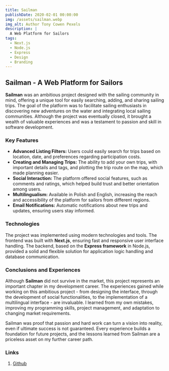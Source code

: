 ```yaml
---
title: Sailman
publishDate: 2020-02-01 00:00:00
img: /assets/sailman.webp
img_alt: Author Tony Cowen Pexels
description: |
  A Web Platform for Sailors
tags:
  - Next.js
  - Node.js
  - Express
  - Design
  - Branding
---
```


## Sailman - A Web Platform for Sailors

**Sailman** was an ambitious project designed with the sailing community in mind, offering a unique tool for easily searching, adding, and sharing sailing trips. The goal of the platform was to facilitate sailing enthusiasts in discovering new adventures on the water and integrating local sailing communities. Although the project was eventually closed, it brought a wealth of valuable experiences and was a testament to passion and skill in software development.

### Key Features

- **Advanced Listing Filters:** Users could easily search for trips based on location, date, and preferences regarding participation costs.
- **Creating and Managing Trips:** The ability to add your own trips, with important details and tags, and plotting the trip route on the map, which made planning easier.
- **Social Interaction:** The platform offered social features, such as comments and ratings, which helped build trust and better orientation among users.
- **Multilingualism:** Available in Polish and English, increasing the reach and accessibility of the platform for sailors from different regions.
- **Email Notifications:** Automatic notifications about new trips and updates, ensuring users stay informed.

### Technologies

The project was implemented using modern technologies and tools. The frontend was built with **Next.js**, ensuring fast and responsive user interface handling. The backend, based on the **Express framework** in Node.js, provided a solid and flexible solution for application logic handling and database communication.

### Conclusions and Experiences

Although **Sailman** did not survive in the market, this project represents an important chapter in my development career. The experiences gained while working on this ambitious project - from designing the interface, through the development of social functionalities, to the implementation of a multilingual interface - are invaluable. I learned from my own mistakes, improving my programming skills, project management, and adaptation to changing market requirements.

Sailman was proof that passion and hard work can turn a vision into reality, even if ultimate success is not guaranteed. Every experience builds a foundation for future projects, and the lessons learned from Sailman are a priceless asset on my further career path.

### Links

1. [Github](https://github.com/balickim/sailman)